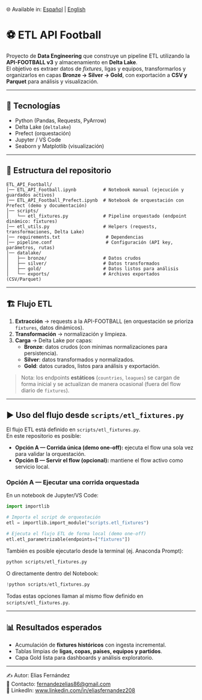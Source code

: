 🌐 Available in: [Español](README.md) | [English](README_EN.md)

# ⚽ ETL API Football

Proyecto de **Data Engineering** que construye un pipeline ETL utilizando la **API-FOOTBALL v3** y almacenamiento en **Delta Lake**.  
El objetivo es extraer datos de *fixtures*, ligas y equipos, transformarlos y organizarlos en capas **Bronze → Silver → Gold**, con exportación a **CSV y Parquet** para análisis y visualización.

---

## 🚀 Tecnologías
- Python (Pandas, Requests, PyArrow)  
- Delta Lake (`deltalake`)  
- Prefect (orquestación)  
- Jupyter / VS Code  
- Seaborn y Matplotlib (visualización)

---

## 📂 Estructura del repositorio
```plaintext
ETL_API_Football/
│── ETL_API_Football.ipynb          # Notebook manual (ejecución y guardados activos)
│── ETL_API_Football_Prefect.ipynb  # Notebook de orquestación con Prefect (demo y documentación)
│── scripts/
│   └── etl_fixtures.py             # Pipeline orquestado (endpoint dinámico: fixtures)
│── etl_utils.py                    # Helpers (requests, transformaciones, Delta Lake)
│── requirements.txt                 # Dependencias
│── pipeline.conf                    # Configuración (API key, parámetros, rutas)
│── datalake/
│   ├── bronze/                     # Datos crudos
│   ├── silver/                     # Datos transformados
│   ├── gold/                       # Datos listos para análisis
│   └── exports/                    # Archivos exportados (CSV/Parquet)
```

---

## 🏗️ Flujo ETL
1. **Extracción** → requests a la API-FOOTBALL (en orquestación se prioriza `fixtures`, datos dinámicos).  
2. **Transformación** → normalización y limpieza.  
3. **Carga** → Delta Lake por capas:  
   - **Bronze**: datos crudos (con mínimas normalizaciones para persistencia).  
   - **Silver**: datos transformados y normalizados.  
   - **Gold**: datos curados, listos para análisis y exportación.  

> Nota: los endpoints **estáticos** (`countries`, `leagues`) se cargan de forma inicial y se actualizan de manera ocasional (fuera del flow diario de `fixtures`).  

---

## ▶️ Uso del flujo desde `scripts/etl_fixtures.py`

El flujo ETL está definido en `scripts/etl_fixtures.py`.  
En este repositorio es posible:

- **Opción A — Corrida única (demo one-off):** ejecuta el flow una sola vez para validar la orquestación.  
- **Opción B — Servir el flow (opcional):** mantiene el flow activo como servicio local.  

### Opción A — Ejecutar una corrida orquestada

En un notebook de Jupyter/VS Code:

```python
import importlib

# Importa el script de orquestación
etl = importlib.import_module("scripts.etl_fixtures")

# Ejecuta el flujo ETL de forma local (demo one-off)
etl.etl_parametrizable(endpoints=["fixtures"])
```

También es posible ejecutarlo desde la terminal (ej. Anaconda Prompt):

```bash
python scripts/etl_fixtures.py
```

O directamente dentro del Notebook:

```python
!python scripts/etl_fixtures.py
```

Todas estas opciones llaman al mismo flow definido en `scripts/etl_fixtures.py`.

---

## 📊 Resultados esperados
- Acumulación de **fixtures históricos** con ingesta incremental.  
- Tablas limpias de **ligas, copas, países, equipos y partidos**.  
- Capa Gold lista para dashboards y análisis exploratorio.

---

✍️ Autor: Elias Fernández  
📧 Contacto: fernandezelias86@gmail.com  
🔗 LinkedIn: www.linkedin.com/in/eliasfernandez208
